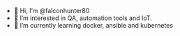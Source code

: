 - 👋 Hi, I’m @falconhunter80
- 👀 I’m interested in QA, automation tools and IoT.
- 🌱 I’m currently learning docker, ansible and kubernetes

<!---
falconhunter80/falconhunter80 is a ✨ special ✨ repository because its `README.md` (this file) appears on your GitHub profile.
You can click the Preview link to take a look at your changes.
--->
